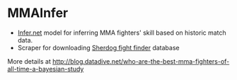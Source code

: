 MMAInfer
========

* [Infer.net](http://research.microsoft.com/en-us/um/cambridge/projects/infernet/) model for inferring MMA fighters' skill based on historic match data.
* Scraper for downloading [Sherdog fight finder](http://www.sherdog.com/stats/fightfinder) database 

More details at <http://blog.datadive.net/who-are-the-best-mma-fighters-of-all-time-a-bayesian-study>

